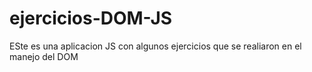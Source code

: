 # ejercicios-DOM-JS
ESte es una aplicacion JS con algunos ejercicios  que se realiaron en el manejo del DOM

